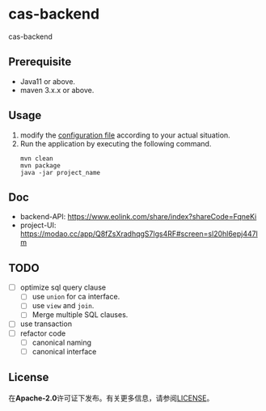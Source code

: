 # cas-backend
cas-backend

## Prerequisite
- Java11 or above.
- maven 3.x.x or above.

## Usage
1. modify the [configuration file](src/main/resources/application.yml) according to your actual situation.
2. Run the application by executing the following command.
    ```shell
    mvn clean
    mvn package
    java -jar project_name
    ```

## Doc
- backend-API: https://www.eolink.com/share/index?shareCode=FqneKi
- project-UI: https://modao.cc/app/Q8fZsXradhqgS7lgs4RF#screen=sl20hl6epj447lm

## TODO
- [ ] optimize sql query clause
    - [ ] use `union` for ca interface.
    - [ ] use `view` and `join`.
    - [ ] Merge multiple SQL clauses.
- [ ] use transaction
- [ ] refactor code
    - [ ] canonical naming
    - [ ] canonical interface

## License
在**Apache-2.0**许可证下发布。有关更多信息，请参阅[LICENSE](LICENSE)。
